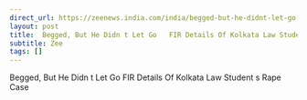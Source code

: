 ```yaml
---
direct_url: https://zeenews.india.com/india/begged-but-he-didnt-let-go-fir-details-of-kolkata-law-students-rape-case-2923395.html
layout: post
title:  Begged, But He Didn t Let Go   FIR Details Of Kolkata Law Student s Rape Case
subtitle: Zee
tags: []
---
```


 Begged, But He Didn t Let Go   FIR Details Of Kolkata Law Student s Rape Case
